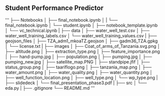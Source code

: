 ## Student Performance Predictor

'''
├── Notebooks
│   ├── final_notebook.ipynb
│   |   └── final_notebook.ipynb
│   └── student.ipynb
│       ├── notebook_template.ipynb
│       └── vc_technical.ipynb
|
├── data
│   ├── water_well_test.csv
│   ├── water_well_training_labels.csv
│   └── water_well_training_values.csv
|
├── geojson_files
│   ├── TZA_adm1_mkoaTZ.geojson
│   ├── gadm36_TZA.gpkg
│   └── license.txt
|
├── images
│   ├── Coat_of_arms_of_Tanzania.svg.png
│   ├── altitude.png
│   ├── extraction_type.png
│   ├── feature_importance.png
│   ├── hand-pump.jpg
│   ├── population.png
│   ├── pumping.jpg
│   ├── pumping_new.jpg
│   ├── satellite_map.PNG
│   ├── standpipe.jfif
│   ├── status_group.png
│   ├── taariflogo.png
│   ├── tanzania_map.png
│   ├── water_amount.png
│   ├── water_quality.png
│   ├── water_quantity.png
│   ├── well_function_location.png
│   ├── well_type.png
│   └── wp_type.png
|
├── slidedeck
│   └── final_presentation_phase3.pdf
|
├── src
│   └── eda.py
|
├── .gitignore
└── README.md
'''
